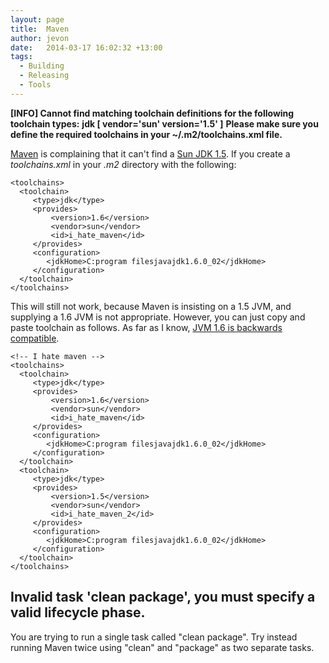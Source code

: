 ```yaml
---
layout: page
title:  Maven
author: jevon
date:   2014-03-17 16:02:32 +13:00
tags:
  - Building
  - Releasing
  - Tools
---
```


**[INFO] Cannot find matching toolchain definitions for the following toolchain types:**
**jdk [ vendor='sun'  version='1.5' ]**
**Please make sure you define the required toolchains in your ~/.m2/toolchains.xml file.**

<a href="http://docs.codehaus.org/display/MAVEN/Toolchains">[Maven](maven.md) is complaining</a> that it can't find a [Sun JDK 1.5](java.md). If you create a _toolchains.xml_ in your _.m2_ directory with the following:

```
<toolchains>
  <toolchain>
     <type>jdk</type>
     <provides>
         <version>1.6</version>
         <vendor>sun</vendor>
         <id>i_hate_maven</id>
     </provides>
     <configuration>
        <jdkHome>C:program filesjavajdk1.6.0_02</jdkHome>
     </configuration>
  </toolchain>
</toolchains>
```

This will still not work, because Maven is insisting on a 1.5 JVM, and supplying a 1.6 JVM is not appropriate. However, you can just copy and paste toolchain as follows. As far as I know, <a href="http://java.sun.com/javase/6/webnotes/compatibility.html">JVM 1.6 is backwards compatible</a>. 

```
<!-- I hate maven -->
<toolchains>
  <toolchain>
     <type>jdk</type>
     <provides>
         <version>1.6</version>
         <vendor>sun</vendor>
         <id>i_hate_maven</id>
     </provides>
     <configuration>
        <jdkHome>C:program filesjavajdk1.6.0_02</jdkHome>
     </configuration>
  </toolchain>
  <toolchain>
     <type>jdk</type>
     <provides>
         <version>1.5</version>
         <vendor>sun</vendor>
         <id>i_hate_maven_2</id>
     </provides>
     <configuration>
        <jdkHome>C:program filesjavajdk1.6.0_02</jdkHome>
     </configuration>
  </toolchain>
</toolchains>
```

## Invalid task 'clean package', you must specify a valid lifecycle phase.
You are trying to run a single task called "clean package". Try instead running Maven twice using "clean" and "package" as two separate tasks.
